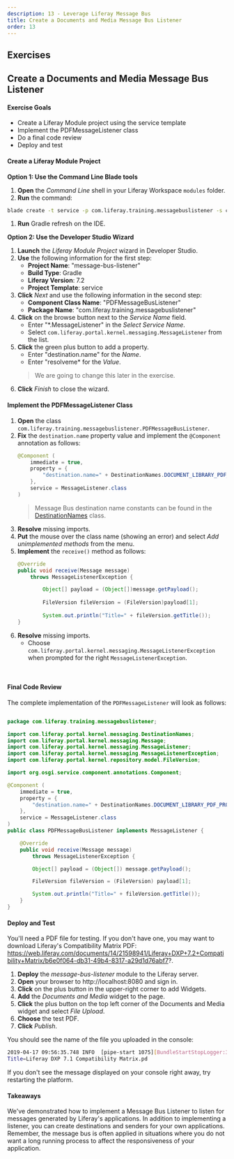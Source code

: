 ```yaml
---
description: 13 - Leverage Liferay Message Bus
title: Create a Documents and Media Message Bus Listener
order: 13
---
```


<h2 class="exercise">Exercises</h2>

## Create a Documents and Media Message Bus Listener

<div class="ahead">
<h4>Exercise Goals</h4>
	<ul>
		<li>Create a Liferay Module project using the service template</li>
		<li>Implement the PDFMessageListener class</li>
		<li>Do a final code review</li>
		<li>Deploy and test</li>
	</ul>
</div>

#### Create a Liferay Module Project

**Option 1: Use the Command Line Blade tools**

1. **Open** the _Command Line_ shell in your Liferay Workspace `modules` folder.
1. **Run** the command:
```bash
blade create -t service -p com.liferay.training.messagebuslistener -s com.liferay.portal.kernel.messaging.MessageListener -c PDFMessageBusListener message-bus-listener
```
1. **Run** Gradle refresh on the IDE.

**Option 2: Use the Developer Studio Wizard**

1. **Launch** the *Liferay Module Project* wizard in Developer Studio.
1. **Use** the following information for the first step:
	* __Project Name__:  "message-bus-listener"
	* __Build Type__: Gradle
	* __Liferay Version__: 7.2
	* __Project Template__: service
1. **Click** *Next* and use the following information in the second step:
	* __Component Class Name__: "PDFMessageBusListener"
	* __Package Name__: "com.liferay.training.messagebuslistener"
1. **Click** on the browse button next to the *Service Name* field.
	* Enter "\*.MessageListener" in the *Select Service Name*.
	* Select `com.liferay.portal.kernel.messaging.MessageListener` from the list.
1. **Click** the green plus button to add a property.
	* Enter "destination.name" for the *Name*.
	* Enter "resolveme* for the *Value*.
	> We are going to change this later in the exercise.
1. **Click** *Finish* to close the wizard.

#### Implement the PDFMessageListener Class

1. **Open** the class `com.liferay.training.messagebuslistener.PDFMessageBusListener`.
1. **Fix** the `destination.name` property value and implement the `@Component` annotation as follows:
	```java
	@Component (
		immediate = true,
		property = {
			"destination.name=" + DestinationNames.DOCUMENT_LIBRARY_PDF_PROCESSOR
		},
		service = MessageListener.class
	)
	```
	> Message Bus destination name constants can be found in the [DestinationNames](https://github.com/liferay/liferay-portal/blob/7.2.x/portal-kernel/src/com/liferay/portal/kernel/messaging/DestinationNames.java) class. 	
1. **Resolve** missing imports.
1. **Put** the mouse over the class name (showing an error) and select *Add unimplemented methods* from the menu.	
1. **Implement** the `receive()` method as follows:
	```java
	@Override
	public void receive(Message message)
		throws MessageListenerException {

			Object[] payload = (Object[])message.getPayload();
			
			FileVersion fileVersion = (FileVersion)payload[1];
			
			System.out.println("Title=" + fileVersion.getTitle());
	}
	```
1. **Resolve** missing imports.
	* Choose `com.liferay.portal.kernel.messaging.MessageListenerException` when prompted for the right `MessageListenerException`.

<br />

#### Final Code Review

The complete implementation of the `PDFMessageListener` will look as follows: 

```java

package com.liferay.training.messagebuslistener;

import com.liferay.portal.kernel.messaging.DestinationNames;
import com.liferay.portal.kernel.messaging.Message;
import com.liferay.portal.kernel.messaging.MessageListener;
import com.liferay.portal.kernel.messaging.MessageListenerException;
import com.liferay.portal.kernel.repository.model.FileVersion;

import org.osgi.service.component.annotations.Component;

@Component (
	immediate = true,
	property = {
		"destination.name=" + DestinationNames.DOCUMENT_LIBRARY_PDF_PROCESSOR
	},
	service = MessageListener.class
)
public class PDFMessageBusListener implements MessageListener {

	@Override
	public void receive(Message message)
		throws MessageListenerException {

		Object[] payload = (Object[]) message.getPayload();

		FileVersion fileVersion = (FileVersion) payload[1];

		System.out.println("Title=" + fileVersion.getTitle());
	}
}
```

#### Deploy and Test

You'll need a PDF file for testing. If you don't have one, you may want to download Liferay's Compatibility Matrix PDF: https://web.liferay.com/documents/14/21598941/Liferay+DXP+7.2+Compatibility+Matrix/b6e0f064-db31-49b4-8317-a29d1d76abf7?.

1. **Deploy** the *message-bus-listener* module to the Liferay server.
1. **Open** your browser to http://localhost:8080 and sign in.
1. **Click** on the plus button in the upper-right corner to add Widgets.
1. **Add** the *Documents and Media* widget to the page.
1. **Click** the plus button on the top left corner of the Documents and Media widget and select *File Upload*.
1. **Choose** the test PDF.
1. **Click** *Publish*.

You should see the name of the file you uploaded in the console:

```bash
2019-04-17 09:56:35.748 INFO  [pipe-start 1075][BundleStartStopLogger:39] STARTED com.liferay.training.messagebuslistener_1.0.0 [1075]
Title=Liferay DXP 7.1 Compatibility Matrix.pd
```

If you don't see the message displayed on your console right away, try restarting the platform.

#### Takeaways

We've demonstrated how to implement a Message Bus Listener to listen for messages generated by Liferay's applications. In addition to implementing a listener, you can create destinations and senders for your own applications. Remember, the message bus is often applied in situations where you do not want a long running process to affect the responsiveness of your application.
